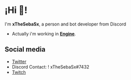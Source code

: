 # ¡Hi 👋!

I'm **xTheSebaSx**, a person and bot developer from Discord

- Actually i'm working in **[Engine](https://github.com/EngineBots)**.

## Social media

- [Twitter](https://twitter.com/xTheSebaSx1)
- Discord Contact: ! xTheSebaSx#7432
- [Twitch](https://www.twitch.tv/xthesebasx_afk)
